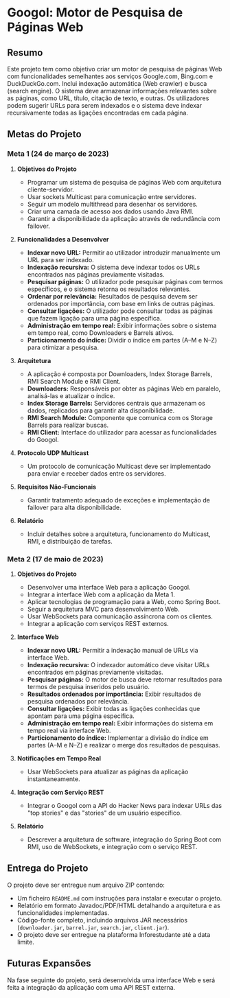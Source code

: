 # Googol: Motor de Pesquisa de Páginas Web

## Resumo

Este projeto tem como objetivo criar um motor de pesquisa de páginas Web com funcionalidades semelhantes aos serviços Google.com, Bing.com e DuckDuckGo.com. Inclui indexação automática (Web crawler) e busca (search engine). O sistema deve armazenar informações relevantes sobre as páginas, como URL, título, citação de texto, e outras. Os utilizadores podem sugerir URLs para serem indexados e o sistema deve indexar recursivamente todas as ligações encontradas em cada página.

## Metas do Projeto

### Meta 1 (24 de março de 2023)

1. **Objetivos do Projeto**
    - Programar um sistema de pesquisa de páginas Web com arquitetura cliente-servidor.
    - Usar sockets Multicast para comunicação entre servidores.
    - Seguir um modelo multithread para desenhar os servidores.
    - Criar uma camada de acesso aos dados usando Java RMI.
    - Garantir a disponibilidade da aplicação através de redundância com failover.

2. **Funcionalidades a Desenvolver**
    - **Indexar novo URL:** Permitir ao utilizador introduzir manualmente um URL para ser indexado.
    - **Indexação recursiva:** O sistema deve indexar todos os URLs encontrados nas páginas previamente visitadas.
    - **Pesquisar páginas:** O utilizador pode pesquisar páginas com termos específicos, e o sistema retorna os resultados relevantes.
    - **Ordenar por relevância:** Resultados de pesquisa devem ser ordenados por importância, com base em links de outras páginas.
    - **Consultar ligações:** O utilizador pode consultar todas as páginas que fazem ligação para uma página específica.
    - **Administração em tempo real:** Exibir informações sobre o sistema em tempo real, como Downloaders e Barrels ativos.
    - **Particionamento do índice:** Dividir o índice em partes (A–M e N–Z) para otimizar a pesquisa.

3. **Arquitetura**
    - A aplicação é composta por Downloaders, Index Storage Barrels, RMI Search Module e RMI Client.
    - **Downloaders:** Responsáveis por obter as páginas Web em paralelo, analisá-las e atualizar o índice.
    - **Index Storage Barrels:** Servidores centrais que armazenam os dados, replicados para garantir alta disponibilidade.
    - **RMI Search Module:** Componente que comunica com os Storage Barrels para realizar buscas.
    - **RMI Client:** Interface do utilizador para acessar as funcionalidades do Googol.

4. **Protocolo UDP Multicast**
    - Um protocolo de comunicação Multicast deve ser implementado para enviar e receber dados entre os servidores.

5. **Requisitos Não-Funcionais**
    - Garantir tratamento adequado de exceções e implementação de failover para alta disponibilidade.

6. **Relatório**
    - Incluir detalhes sobre a arquitetura, funcionamento do Multicast, RMI, e distribuição de tarefas.

### Meta 2 (17 de maio de 2023)

1. **Objetivos do Projeto**
    - Desenvolver uma interface Web para a aplicação Googol.
    - Integrar a interface Web com a aplicação da Meta 1.
    - Aplicar tecnologias de programação para a Web, como Spring Boot.
    - Seguir a arquitetura MVC para desenvolvimento Web.
    - Usar WebSockets para comunicação assíncrona com os clientes.
    - Integrar a aplicação com serviços REST externos.

2. **Interface Web**
    - **Indexar novo URL:** Permitir a indexação manual de URLs via interface Web.
    - **Indexação recursiva:** O indexador automático deve visitar URLs encontrados em páginas previamente visitadas.
    - **Pesquisar páginas:** O motor de busca deve retornar resultados para termos de pesquisa inseridos pelo usuário.
    - **Resultados ordenados por importância:** Exibir resultados de pesquisa ordenados por relevância.
    - **Consultar ligações:** Exibir todas as ligações conhecidas que apontam para uma página específica.
    - **Administração em tempo real:** Exibir informações do sistema em tempo real via interface Web.
    - **Particionamento do índice:** Implementar a divisão do índice em partes (A–M e N–Z) e realizar o merge dos resultados de pesquisas.

3. **Notificações em Tempo Real**
    - Usar WebSockets para atualizar as páginas da aplicação instantaneamente.

4. **Integração com Serviço REST**
    - Integrar o Googol com a API do Hacker News para indexar URLs das "top stories" e das "stories" de um usuário específico.

5. **Relatório**
    - Descrever a arquitetura de software, integração do Spring Boot com RMI, uso de WebSockets, e integração com o serviço REST.

## Entrega do Projeto

O projeto deve ser entregue num arquivo ZIP contendo:
- Um ficheiro `README.md` com instruções para instalar e executar o projeto.
- Relatório em formato Javadoc/PDF/HTML detalhando a arquitetura e as funcionalidades implementadas.
- Código-fonte completo, incluindo arquivos JAR necessários (`downloader.jar`, `barrel.jar`, `search.jar`, `client.jar`).
- O projeto deve ser entregue na plataforma Inforestudante até a data limite.

## Futuras Expansões

Na fase seguinte do projeto, será desenvolvida uma interface Web e será feita a integração da aplicação com uma API REST externa.
